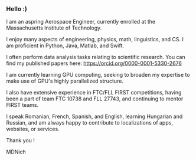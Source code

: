 ### Hello :)

I am an aspring Aerospace Engineer, currently enrolled at the Massachusetts Institute of Technology.

I enjoy many aspects of engineering, physics, math, linguistics, and CS. I am proficient in Python, Java, Matlab, and Swift.

I often perform data analysis tasks relating to scientific research. You can find my published papers here: https://orcid.org/0000-0001-5330-2676

I am currently learning GPU computing, seeking to broaden my expertise to make use of GPU's highly parallelized structure.

I also have extensive experience in FTC/FLL FIRST competitions, having been a part of team FTC 10738 and FLL 27743, and continuing to mentor FIRST teams.

I speak Romanian, French, Spanish, and English, learning Hungarian and Russian, and am always happy to contribute to localizations of apps, websites, or services.

Thank you !

MDNich
